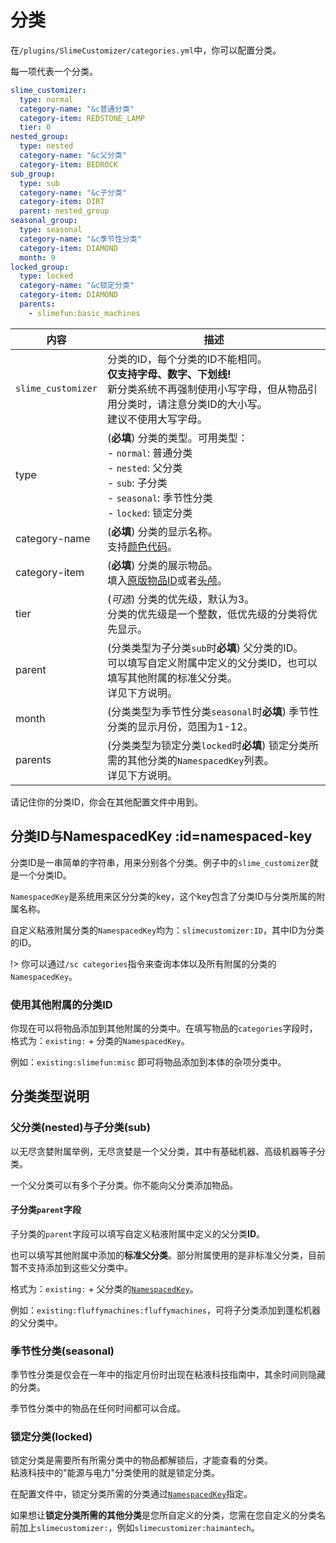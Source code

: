# 分类

在`/plugins/SlimeCustomizer/categories.yml`中，你可以配置分类。

每一项代表一个分类。

```yaml
slime_customizer:
  type: normal
  category-name: "&c普通分类"
  category-item: REDSTONE_LAMP
  tier: 0
nested_group:
  type: nested
  category-name: "&c父分类"
  category-item: BEDROCK
sub_group:
  type: sub
  category-name: "&c子分类"
  category-item: DIRT
  parent: nested_group
seasonal_group:
  type: seasonal
  category-name: "&c季节性分类"
  category-item: DIAMOND
  month: 9
locked_group:
  type: locked
  category-name: "&c锁定分类"
  category-item: DIAMOND
  parents:
    - slimefun:basic_machines
```

| 内容 | 描述 |
| -------- | -------- |
| `slime_customizer` | 分类的ID，每个分类的ID不能相同。<br>**仅支持字母、数字、下划线!**<br>新分类系统不再强制使用小写字母，但从物品引用分类时，请注意分类ID的大小写。<br>建议不使用大写字母。 |
| type | (**必填**) 分类的类型。可用类型：<br>- `normal`: 普通分类<br>- `nested`: 父分类<br>- `sub`: 子分类<br>- `seasonal`: 季节性分类<br>- `locked`: 锁定分类 |
| category-name | (**必填**) 分类的显示名称。<br>支持[颜色代码](./Color-codes)。 |
| category-item | (**必填**) 分类的展示物品。<br>填入[原版物品ID](https://hub.spigotmc.org/javadocs/spigot/org/bukkit/Material.html)或者[头颅](./Skull-Items)。 |
| tier | (*可选*) 分类的优先级，默认为3。<br>分类的优先级是一个整数，低优先级的分类将优先显示。 |
| parent | (分类类型为子分类`sub`时**必填**) 父分类的ID。<br>可以填写自定义附属中定义的父分类ID，也可以填写其他附属的标准父分类。<br>详见下方说明。 |
| month | (分类类型为季节性分类`seasonal`时**必填**) 季节性分类的显示月份，范围为1-12。 |
| parents | (分类类型为锁定分类`locked`时**必填**) 锁定分类所需的其他分类的`NamespacedKey`列表。<br>详见下方说明。 |

请记住你的分类ID，你会在其他配置文件中用到。

## 分类ID与NamespacedKey :id=namespaced-key

分类ID是一串简单的字符串，用来分别各个分类。例子中的`slime_customizer`就是一个分类ID。

`NamespacedKey`是系统用来区分分类的key，这个key包含了分类ID与分类所属的附属名称。

自定义粘液附属分类的`NamespacedKey`均为：`slimecustomizer:ID`，其中ID为分类的ID。

!> 你可以通过`/sc categories`指令来查询本体以及所有附属的分类的`NamespacedKey`。

### 使用其他附属的分类ID

你现在可以将物品添加到其他附属的分类中。在填写物品的`categories`字段时，格式为：`existing:` + 分类的`NamespacedKey`。

例如：`existing:slimefun:misc` 即可将物品添加到本体的杂项分类中。

## 分类类型说明

### 父分类(nested)与子分类(sub)

以无尽贪婪附属举例，无尽贪婪是一个父分类，其中有基础机器、高级机器等子分类。

一个父分类可以有多个子分类。你不能向父分类添加物品。

#### 子分类`parent`字段

子分类的`parent`字段可以填写自定义粘液附属中定义的父分类**ID**。

也可以填写其他附属中添加的**标准父分类**。部分附属使用的是非标准父分类，目前暂不支持添加到这些父分类中。

格式为：`existing:` + 父分类的[`NamespacedKey`](#namespaced-key)。

例如：`existing:fluffymachines:fluffymachines`，可将子分类添加到蓬松机器的父分类中。

### 季节性分类(seasonal)

季节性分类是仅会在一年中的指定月份时出现在粘液科技指南中，其余时间则隐藏的分类。

季节性分类中的物品在任何时间都可以合成。

### 锁定分类(locked)

锁定分类是需要所有所需分类中的物品都解锁后，才能查看的分类。  
粘液科技中的"能源与电力"分类使用的就是锁定分类。

在配置文件中，锁定分类所需的分类通过[`NamespacedKey`](#namespaced-key)指定。

如果想让**锁定分类所需的其他分类**是您所自定义的分类，您需在您自定义的分类名前加上`slimecustomizer:`，例如`slimecustomizer:haimantech`。

